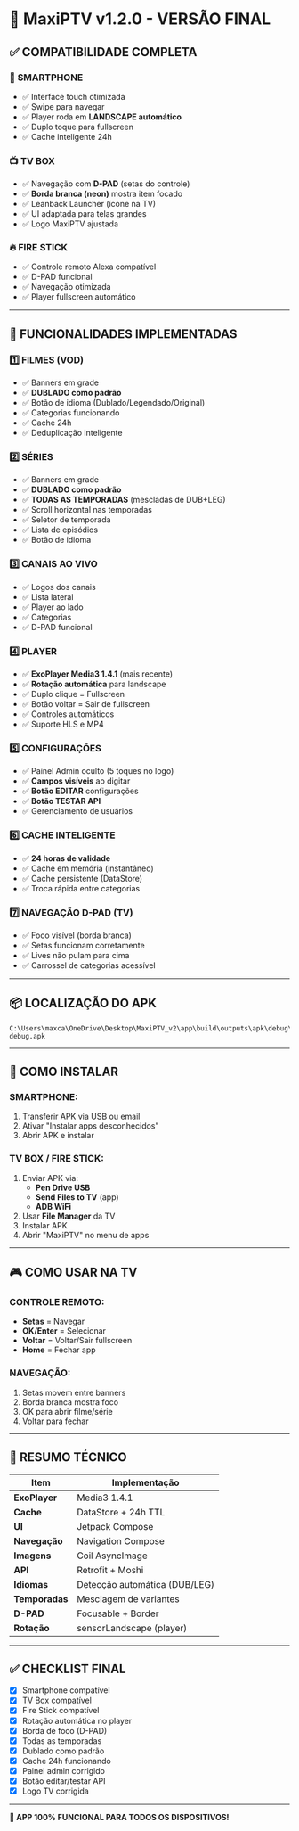 # 📱 MaxiPTV v1.2.0 - VERSÃO FINAL

## ✅ COMPATIBILIDADE COMPLETA

### 📱 **SMARTPHONE**
- ✅ Interface touch otimizada
- ✅ Swipe para navegar
- ✅ Player roda em **LANDSCAPE automático**
- ✅ Duplo toque para fullscreen
- ✅ Cache inteligente 24h

### 📺 **TV BOX**
- ✅ Navegação com **D-PAD** (setas do controle)
- ✅ **Borda branca (neon)** mostra item focado
- ✅ Leanback Launcher (ícone na TV)
- ✅ UI adaptada para telas grandes
- ✅ Logo MaxiPTV ajustada

### 🔥 **FIRE STICK**
- ✅ Controle remoto Alexa compatível
- ✅ D-PAD funcional
- ✅ Navegação otimizada
- ✅ Player fullscreen automático

---

## 🎯 FUNCIONALIDADES IMPLEMENTADAS

### 1️⃣ **FILMES (VOD)**
- ✅ Banners em grade
- ✅ **DUBLADO como padrão**
- ✅ Botão de idioma (Dublado/Legendado/Original)
- ✅ Categorias funcionando
- ✅ Cache 24h
- ✅ Deduplicação inteligente

### 2️⃣ **SÉRIES**
- ✅ Banners em grade
- ✅ **DUBLADO como padrão**
- ✅ **TODAS AS TEMPORADAS** (mescladas de DUB+LEG)
- ✅ Scroll horizontal nas temporadas
- ✅ Seletor de temporada
- ✅ Lista de episódios
- ✅ Botão de idioma

### 3️⃣ **CANAIS AO VIVO**
- ✅ Logos dos canais
- ✅ Lista lateral
- ✅ Player ao lado
- ✅ Categorias
- ✅ D-PAD funcional

### 4️⃣ **PLAYER**
- ✅ **ExoPlayer Media3 1.4.1** (mais recente)
- ✅ **Rotação automática** para landscape
- ✅ Duplo clique = Fullscreen
- ✅ Botão voltar = Sair de fullscreen
- ✅ Controles automáticos
- ✅ Suporte HLS e MP4

### 5️⃣ **CONFIGURAÇÕES**
- ✅ Painel Admin oculto (5 toques no logo)
- ✅ **Campos visíveis** ao digitar
- ✅ **Botão EDITAR** configurações
- ✅ **Botão TESTAR API**
- ✅ Gerenciamento de usuários

### 6️⃣ **CACHE INTELIGENTE**
- ✅ **24 horas de validade**
- ✅ Cache em memória (instantâneo)
- ✅ Cache persistente (DataStore)
- ✅ Troca rápida entre categorias

### 7️⃣ **NAVEGAÇÃO D-PAD (TV)**
- ✅ Foco visível (borda branca)
- ✅ Setas funcionam corretamente
- ✅ Lives não pulam para cima
- ✅ Carrossel de categorias acessível

---

## 📦 LOCALIZAÇÃO DO APK

```
C:\Users\maxca\OneDrive\Desktop\MaxiPTV_v2\app\build\outputs\apk\debug\app-debug.apk
```

---

## 🚀 COMO INSTALAR

### **SMARTPHONE:**
1. Transferir APK via USB ou email
2. Ativar "Instalar apps desconhecidos"
3. Abrir APK e instalar

### **TV BOX / FIRE STICK:**
1. Enviar APK via:
   - **Pen Drive USB**
   - **Send Files to TV** (app)
   - **ADB WiFi**
2. Usar **File Manager** da TV
3. Instalar APK
4. Abrir "MaxiPTV" no menu de apps

---

## 🎮 COMO USAR NA TV

### **CONTROLE REMOTO:**
- **Setas** = Navegar
- **OK/Enter** = Selecionar
- **Voltar** = Voltar/Sair fullscreen
- **Home** = Fechar app

### **NAVEGAÇÃO:**
1. Setas movem entre banners
2. Borda branca mostra foco
3. OK para abrir filme/série
4. Voltar para fechar

---

## 📝 RESUMO TÉCNICO

| Item | Implementação |
|------|---------------|
| **ExoPlayer** | Media3 1.4.1 |
| **Cache** | DataStore + 24h TTL |
| **UI** | Jetpack Compose |
| **Navegação** | Navigation Compose |
| **Imagens** | Coil AsyncImage |
| **API** | Retrofit + Moshi |
| **Idiomas** | Detecção automática (DUB/LEG) |
| **Temporadas** | Mesclagem de variantes |
| **D-PAD** | Focusable + Border |
| **Rotação** | sensorLandscape (player) |

---

## ✅ CHECKLIST FINAL

- [x] Smartphone compatível
- [x] TV Box compatível  
- [x] Fire Stick compatível
- [x] Rotação automática no player
- [x] Borda de foco (D-PAD)
- [x] Todas as temporadas
- [x] Dublado como padrão
- [x] Cache 24h funcionando
- [x] Painel admin corrigido
- [x] Botão editar/testar API
- [x] Logo TV corrigida

---

**🎯 APP 100% FUNCIONAL PARA TODOS OS DISPOSITIVOS!**





